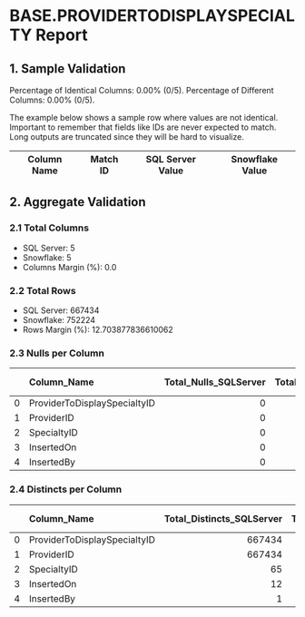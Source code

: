 # BASE.PROVIDERTODISPLAYSPECIALTY Report

## 1. Sample Validation

Percentage of Identical Columns: 0.00% (0/5).
Percentage of Different Columns: 0.00% (0/5).

The example below shows a sample row where values are not identical. Important to remember that fields like IDs are never expected to match. Long outputs are truncated since they will be hard to visualize.

| Column Name   | Match ID   | SQL Server Value   | Snowflake Value   |
|---------------|------------|--------------------|-------------------|

## 2. Aggregate Validation

### 2.1 Total Columns
- SQL Server: 5
- Snowflake: 5
- Columns Margin (%): 0.0

### 2.2 Total Rows
- SQL Server: 667434
- Snowflake: 752224
- Rows Margin (%): 12.703877836610062

### 2.3 Nulls per Column
|    | Column_Name                  |   Total_Nulls_SQLServer |   Total_Nulls_Snowflake |   Margin (%) |
|---:|:-----------------------------|------------------------:|------------------------:|-------------:|
|  0 | ProviderToDisplaySpecialtyID |                       0 |                       0 |            0 |
|  1 | ProviderID                   |                       0 |                       0 |            0 |
|  2 | SpecialtyID                  |                       0 |                       0 |            0 |
|  3 | InsertedOn                   |                       0 |                       0 |            0 |
|  4 | InsertedBy                   |                       0 |                       0 |            0 |

### 2.4 Distincts per Column
|    | Column_Name                  |   Total_Distincts_SQLServer |   Total_Distincts_Snowflake |   Margin (%) |
|---:|:-----------------------------|----------------------------:|----------------------------:|-------------:|
|  0 | ProviderToDisplaySpecialtyID |                      667434 |                      752224 |         12.7 |
|  1 | ProviderID                   |                      667434 |                      752224 |         12.7 |
|  2 | SpecialtyID                  |                          65 |                          67 |          3.1 |
|  3 | InsertedOn                   |                          12 |                           1 |         91.7 |
|  4 | InsertedBy                   |                           1 |                           1 |          0   |
